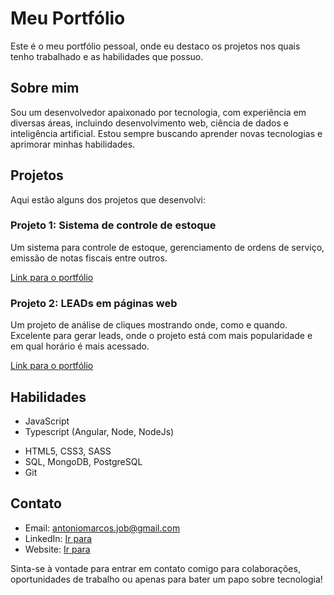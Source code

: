# Meu Portfólio

Este é o meu portfólio pessoal, onde eu destaco os projetos nos quais tenho trabalhado e as habilidades que possuo. 

## Sobre mim

Sou um desenvolvedor apaixonado por tecnologia, com experiência em diversas áreas, incluindo desenvolvimento web, ciência de dados e inteligência artificial. Estou sempre buscando aprender novas tecnologias e aprimorar minhas habilidades.

## Projetos

Aqui estão alguns dos projetos que desenvolvi:

### Projeto 1: Sistema de controle de estoque

Um sistema para controle de estoque, gerenciamento de ordens de serviço, emissão de notas fiscais entre outros.

[Link para o portfólio](https://am-castro.github.io/#solucoes)

### Projeto 2: LEADs em páginas web

Um projeto de análise de cliques mostrando onde, como e quando. Excelente para gerar leads, onde o projeto está com mais popularidade e em qual horário é mais acessado.

[Link para o portfólio](https://am-castro.github.io/#solucoes)

<!-- ### Projeto 3: LDAP Manager

Um sistema para gerenciar atividades no LDAP sem a necessidade de acesso administrativo. Segurança e Auditoria é o principal foco.

[Link para o portfólio](https://am-castro.github.io/#solucoes) -->

## Habilidades

- JavaScript
- Typescript (Angular, Node, NodeJs)
<!-- - Python (Django, Flask) -->
- HTML5, CSS3, SASS
- SQL, MongoDB, PostgreSQL
- Git

## Contato

- Email: antoniomarcos.job@gmail.com
- LinkedIn: [Ir para](https://www.linkedin.com/in/antoniomarcosc/)
- Website: [Ir para](https://am-castro.github.io)

Sinta-se à vontade para entrar em contato comigo para colaborações, oportunidades de trabalho ou apenas para bater um papo sobre tecnologia!